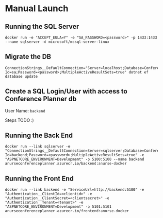 # Manual Launch

## Running the SQL Server

```
docker run -e "ACCEPT_EULA=Y" -e "SA_PASSWORD=<password>" -p 1433:1433 --name sqlserver -d microsoft/mssql-server-linux
```

## Migrate the DB

```
ConnectionStrings__DefaultConnection="Server=localhost;Database=ConferencePlanner;User Id=sa;Password=<password>;MultipleActiveResultSets=true" dotnet ef database update
```

## Create a SQL Login/User with access to Conference Planner db

User Name: `backend`

Steps TODO :)

## Running the Back End

```
docker run --link sqlserver -e "ConnectionStrings__DefaultConnection=Server=sqlserver;Database=ConferencePlanner;User Id=backend;Password=<password>;MultipleActiveResultSets=true" -e "ASPNETCORE_ENVIRONMENT=Development" -p 5100:5100 --name backend anurseconferenceplanner.azurecr.io/backend:anurse-docker
```

## Running the Front End

```
docker run --link backend -e "ServiceUrl=http://backend:5100" -e "Authentication__ClientId=<clientid>" -e "Authentication__ClientSecret=<clientsecret>" -e "Authentication__Tenant=<tenant>" -e "ASPNETCORE_ENVIRONMENT=Development" -p 5101:5101 anurseconferenceplanner.azurecr.io/frontend:anurse-docker
```